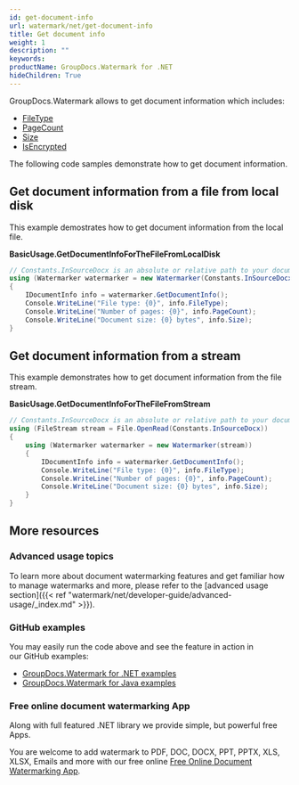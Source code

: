 ```yaml
---
id: get-document-info
url: watermark/net/get-document-info
title: Get document info
weight: 1
description: ""
keywords: 
productName: GroupDocs.Watermark for .NET
hideChildren: True
---
```

GroupDocs.Watermark allows to get document information which includes:

* [FileType](https://apireference.groupdocs.com/net/watermark/groupdocs.watermark.common/idocumentinfo/properties/filetype)
* [PageCount](https://apireference.groupdocs.com/net/watermark/groupdocs.watermark.common/idocumentinfo/properties/pagecount)
* [Size](https://apireference.groupdocs.com/net/watermark/groupdocs.watermark.common/idocumentinfo/properties/size)
* [IsEncrypted](https://apireference.groupdocs.com/net/watermark/groupdocs.watermark.common/idocumentinfo/properties/isencrypted)

The following code samples demonstrate how to get document information.

## Get document information from a file from local disk

This example demostrates how to get document information from the local file.

**BasicUsage.GetDocumentInfoForTheFileFromLocalDisk**

```csharp
// Constants.InSourceDocx is an absolute or relative path to your document. Ex: @"C:\Docs\source.docx"
using (Watermarker watermarker = new Watermarker(Constants.InSourceDocx))
{
    IDocumentInfo info = watermarker.GetDocumentInfo();
    Console.WriteLine("File type: {0}", info.FileType);
    Console.WriteLine("Number of pages: {0}", info.PageCount);
    Console.WriteLine("Document size: {0} bytes", info.Size);
}
```

## Get document information from a stream

This example demonstrates how to get document information from the file stream.

**BasicUsage.GetDocumentInfoForTheFileFromStream**

```csharp
// Constants.InSourceDocx is an absolute or relative path to your document. Ex: @"C:\Docs\source.docx"
using (FileStream stream = File.OpenRead(Constants.InSourceDocx))
{
    using (Watermarker watermarker = new Watermarker(stream))
    {
        IDocumentInfo info = watermarker.GetDocumentInfo();
        Console.WriteLine("File type: {0}", info.FileType);
        Console.WriteLine("Number of pages: {0}", info.PageCount);
        Console.WriteLine("Document size: {0} bytes", info.Size);
    }
}
```

## More resources

### Advanced usage topics

To learn more about document watermarking features and get familiar how to manage watermarks and more, please refer to the [advanced usage section]({{< ref "watermark/net/developer-guide/advanced-usage/_index.md" >}}).

### GitHub examples

You may easily run the code above and see the feature in action in our GitHub examples:

* [GroupDocs.Watermark for .NET examples](https://github.com/groupdocs-watermark/GroupDocs.Watermark-for-.NET)
* [GroupDocs.Watermark for Java examples](https://github.com/groupdocs-watermark/GroupDocs.Watermark-for-Java)

### Free online document watermarking App

Along with full featured .NET library we provide simple, but powerful free Apps.

You are welcome to add watermark to PDF, DOC, DOCX, PPT, PPTX, XLS, XLSX, Emails and more with our free online [Free Online Document Watermarking App](https://products.groupdocs.app/watermark).
